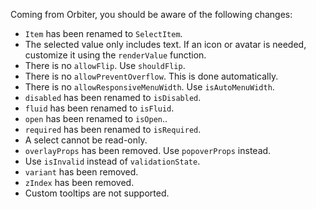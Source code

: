 Coming from Orbiter, you should be aware of the following changes:

- `Item` has been renamed to `SelectItem`.
- The selected value only includes text. If an icon or avatar is needed, customize it using the `renderValue` function.
- There is no `allowFlip`. Use `shouldFlip`.
- There is no `allowPreventOverflow`. This is done automatically.
- There is no `allowResponsiveMenuWidth`. Use `isAutoMenuWidth`.
- `disabled` has been renamed to `isDisabled`.
- `fluid` has been renamed to `isFluid`.
- `open` has been renamed to `isOpen`..
- `required` has been renamed to `isRequired`.
- A select cannot be read-only.
- `overlayProps` has been removed. Use `popoverProps` instead.
- Use `isInvalid` instead of `validationState`.
- `variant` has been removed.
- `zIndex` has been removed.
- Custom tooltips are not supported.